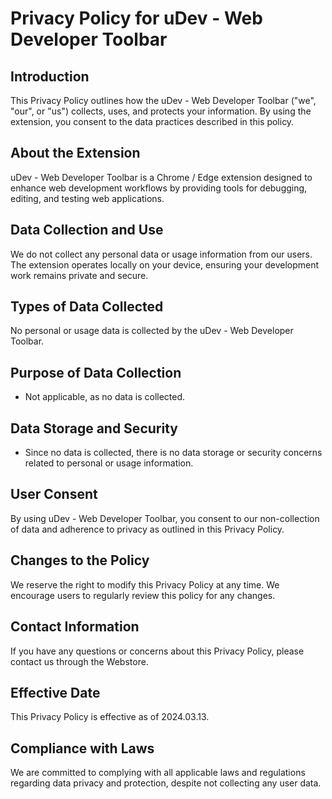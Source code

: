 # Privacy Policy for uDev - Web Developer Toolbar

## Introduction

This Privacy Policy outlines how the uDev - Web Developer Toolbar ("we", "our", or "us") collects, uses, and protects your information. By using the extension, you consent to the data practices described in this policy.

## About the Extension

uDev - Web Developer Toolbar is a Chrome / Edge extension designed to enhance web development workflows by providing tools for debugging, editing, and testing web applications.

## Data Collection and Use

We do not collect any personal data or usage information from our users. The extension operates locally on your device, ensuring your development work remains private and secure.

## Types of Data Collected

No personal or usage data is collected by the uDev - Web Developer Toolbar.

## Purpose of Data Collection

- Not applicable, as no data is collected.

## Data Storage and Security

- Since no data is collected, there is no data storage or security concerns related to personal or usage information.

## User Consent

By using uDev - Web Developer Toolbar, you consent to our non-collection of data and adherence to privacy as outlined in this Privacy Policy.

## Changes to the Policy

We reserve the right to modify this Privacy Policy at any time. We encourage users to regularly review this policy for any changes.

## Contact Information

If you have any questions or concerns about this Privacy Policy, please contact us through the Webstore.

## Effective Date

This Privacy Policy is effective as of 2024.03.13.

## Compliance with Laws

We are committed to complying with all applicable laws and regulations regarding data privacy and protection, despite not collecting any user data.

